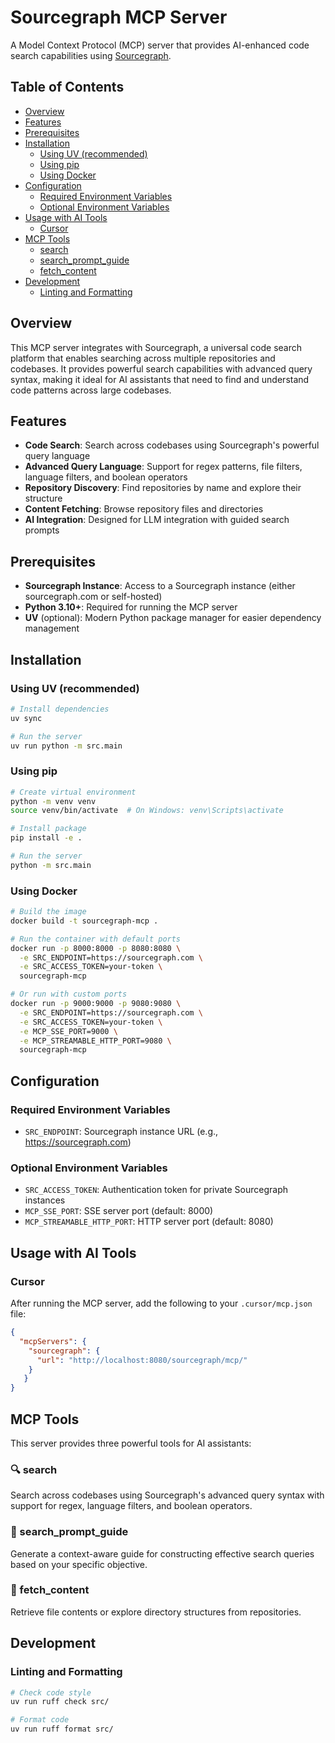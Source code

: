 # Sourcegraph MCP Server

A Model Context Protocol (MCP) server that provides AI-enhanced code search capabilities using [Sourcegraph](https://sourcegraph.com).

## Table of Contents

- [Overview](#overview)
- [Features](#features)
- [Prerequisites](#prerequisites)
- [Installation](#installation)
  - [Using UV (recommended)](#using-uv-recommended)
  - [Using pip](#using-pip)
  - [Using Docker](#using-docker)
- [Configuration](#configuration)
  - [Required Environment Variables](#required-environment-variables)
  - [Optional Environment Variables](#optional-environment-variables)
- [Usage with AI Tools](#usage-with-ai-tools)
  - [Cursor](#cursor)
- [MCP Tools](#mcp-tools)
  - [search](#search)
  - [search_prompt_guide](#search_prompt_guide)
  - [fetch_content](#fetch_content)
- [Development](#development)
  - [Linting and Formatting](#linting-and-formatting)

## Overview

This MCP server integrates with Sourcegraph, a universal code search platform that enables searching across multiple repositories and codebases. It provides powerful search capabilities with advanced query syntax, making it ideal for AI assistants that need to find and understand code patterns across large codebases.

## Features

- **Code Search**: Search across codebases using Sourcegraph's powerful query language
- **Advanced Query Language**: Support for regex patterns, file filters, language filters, and boolean operators
- **Repository Discovery**: Find repositories by name and explore their structure
- **Content Fetching**: Browse repository files and directories
- **AI Integration**: Designed for LLM integration with guided search prompts

## Prerequisites

- **Sourcegraph Instance**: Access to a Sourcegraph instance (either sourcegraph.com or self-hosted)
- **Python 3.10+**: Required for running the MCP server
- **UV** (optional): Modern Python package manager for easier dependency management

## Installation

### Using UV (recommended)

```bash
# Install dependencies
uv sync

# Run the server
uv run python -m src.main
```

### Using pip

```bash
# Create virtual environment
python -m venv venv
source venv/bin/activate  # On Windows: venv\Scripts\activate

# Install package
pip install -e .

# Run the server
python -m src.main
```

### Using Docker

```bash
# Build the image
docker build -t sourcegraph-mcp .

# Run the container with default ports
docker run -p 8000:8000 -p 8080:8080 \
  -e SRC_ENDPOINT=https://sourcegraph.com \
  -e SRC_ACCESS_TOKEN=your-token \
  sourcegraph-mcp

# Or run with custom ports
docker run -p 9000:9000 -p 9080:9080 \
  -e SRC_ENDPOINT=https://sourcegraph.com \
  -e SRC_ACCESS_TOKEN=your-token \
  -e MCP_SSE_PORT=9000 \
  -e MCP_STREAMABLE_HTTP_PORT=9080 \
  sourcegraph-mcp
```

## Configuration

### Required Environment Variables

- `SRC_ENDPOINT`: Sourcegraph instance URL (e.g., https://sourcegraph.com)

### Optional Environment Variables

- `SRC_ACCESS_TOKEN`: Authentication token for private Sourcegraph instances
- `MCP_SSE_PORT`: SSE server port (default: 8000)
- `MCP_STREAMABLE_HTTP_PORT`: HTTP server port (default: 8080)

## Usage with AI Tools

### Cursor

After running the MCP server, add the following to your `.cursor/mcp.json` file:

```json
{
  "mcpServers": {
    "sourcegraph": {
      "url": "http://localhost:8080/sourcegraph/mcp/"
    }
   }
}
```

## MCP Tools

This server provides three powerful tools for AI assistants:

### 🔍 search
Search across codebases using Sourcegraph's advanced query syntax with support for regex, language filters, and boolean operators.

### 📖 search_prompt_guide
Generate a context-aware guide for constructing effective search queries based on your specific objective.

### 📂 fetch_content
Retrieve file contents or explore directory structures from repositories.

## Development

### Linting and Formatting

```bash
# Check code style
uv run ruff check src/

# Format code
uv run ruff format src/
```

